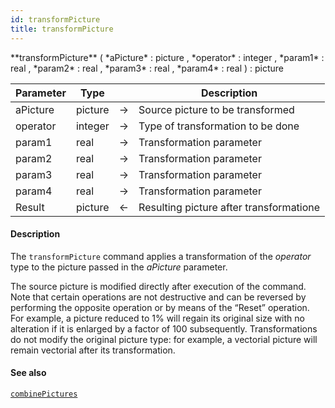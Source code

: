```yaml
---
id: transformPicture
title: transformPicture
---
```



<!-- REF #_command_.transformPicture.Syntax -->**transformPicture** ( *aPicture* : picture , *operator* : integer  , *param1* : real , *param2* : real , *param3* : real , *param4* : real ) : picture<!-- END REF -->


<!-- REF #_command_.transformPicture.Params -->
|Parameter|Type||Description|
|---------|--- |:---:|------|
|aPicture|picture|->|Source picture to be transformed|
|operator|integer|->|Type of transformation to be done|
|param1|real|->|Transformation parameter|
|param2|real|->|Transformation parameter|
|param3|real|->|Transformation parameter|
|param4|real|->|Transformation parameter|
|Result|picture|<-|Resulting picture after transformatione|
<!-- END REF -->

#### Description

The `transformPicture` command <!-- REF #_command_.transformPicture.Summary -->applies a transformation of the *operator* type to the picture passed in the *aPicture* parameter<!-- END REF -->.

The source picture is modified directly after execution of the command. Note that certain operations are not destructive and can be reversed by performing the opposite operation or by means of the “Reset” operation. For example, a picture reduced to 1% will regain its original size with no alteration if it is enlarged by a factor of 100 subsequently. Transformations do not modify the original picture type: for example, a vectorial picture will remain vectorial after its transformation.

#### See also

[`combinePictures`](combinePictures.md)

